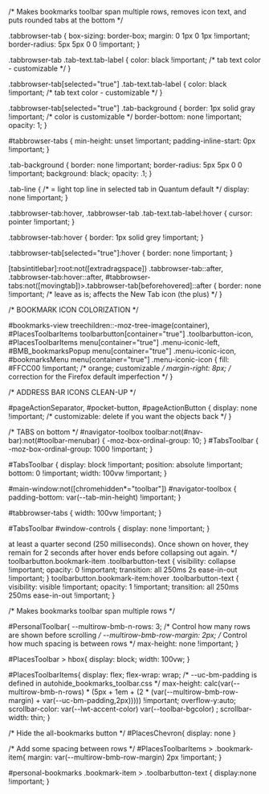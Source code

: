 /* Makes bookmarks toolbar span multiple rows, removes icon text, and puts rounded tabs at the bottom */

.tabbrowser-tab {
    box-sizing: border-box;
    margin: 0 1px 0 1px !important;
    border-radius: 5px 5px 0 0 !important;
}


.tabbrowser-tab .tab-text.tab-label {
    color: black !important;            /* tab text color - customizable */
}


.tabbrowser-tab[selected="true"] .tab-text.tab-label {
    color: black !important;            /* tab text color - customizable */
}


.tabbrowser-tab[selected="true"] .tab-background {
    border: 1px solid gray !important;  /* color is customizable */
    border-bottom: none !important;
    opacity: 1;
}

 
#tabbrowser-tabs {
  min-height: unset !important;
  padding-inline-start: 0px !important;
}



.tab-background {
    border: none !important;
    border-radius: 5px 5px 0 0 !important;
    background: black;
    opacity: .1;
}


.tab-line {                             /* = light top line in selected tab in Quantum default */
    display: none !important;
}


.tabbrowser-tab:hover,
.tabbrowser-tab .tab-text.tab-label:hover {
    cursor: pointer !important; 
}


.tabbrowser-tab:hover {
    border: 1px solid grey !important;
}


.tabbrowser-tab[selected="true"]:hover {
    border: none !important;
}


[tabsintitlebar]:root:not([extradragspace]) .tabbrowser-tab::after,
.tabbrowser-tab:hover::after,
#tabbrowser-tabs:not([movingtab])>.tabbrowser-tab[beforehovered]::after {
    border: none !important;                /* leave as is; affects the New Tab icon (the plus) */
}


/* BOOKMARK ICON COLORIZATION */

#bookmarks-view treechildren::-moz-tree-image(container),
#PlacesToolbarItems toolbarbutton[container="true"] .toolbarbutton-icon,
#PlacesToolbarItems menu[container="true"] .menu-iconic-left,
#BMB_bookmarksPopup menu[container="true"] .menu-iconic-icon,
#bookmarksMenu menu[container="true"] .menu-iconic-icon {
    fill: #FFCC00 !important;               /* orange; customizable */
    margin-right: 8px;                      /* correction for the Firefox default imperfection */
}


/* ADDRESS BAR ICONS CLEAN-UP */

#pageActionSeparator, #pocket-button, #pageActionButton {
    display: none !important;               /* customizable: delete if you want the objects back */
}

/* TABS on bottom */
#navigator-toolbox toolbar:not(#nav-bar):not(#toolbar-menubar) {
 -moz-box-ordinal-group: 10;
}
#TabsToolbar {
 -moz-box-ordinal-group: 1000 !important;
}

#TabsToolbar {
 display: block !important;
 position: absolute !important;
 bottom: 0 !important;
 width: 100vw !important;
}

#main-window:not([chromehidden*="toolbar"]) #navigator-toolbox {
 padding-bottom: var(--tab-min-height) !important;
}

#tabbrowser-tabs {
 width: 100vw !important;
}

#TabsToolbar #window-controls {
 display: none !important;
}



   at least a quarter second (250 milliseconds).
   Once shown on hover, they remain for 2 seconds
   after hover ends before collapsing out again.
*/
toolbarbutton.bookmark-item .toolbarbutton-text {
  visibility: collapse !important;
  opacity: 0 !important;
  transition: all 250ms 2s ease-in-out !important;
}
toolbarbutton.bookmark-item:hover .toolbarbutton-text {
  visibility: visible !important;
  opacity: 1 !important;
  transition: all 250ms 250ms ease-in-out !important;
}

/* Makes bookmarks toolbar span multiple rows */

#PersonalToolbar{
  --multirow-bmb-n-rows: 3; /* Control how many rows are shown before scrolling */
  --multirow-bmb-row-margin: 2px; /* Control how much spacing is between rows */
  max-height: none !important;
}

#PlacesToolbar > hbox{ 
  display: block;
  width: 100vw;
}

#PlacesToolbarItems{
  display: flex;
  flex-wrap: wrap;
  /* --uc-bm-padding is defined in autohide_bookmarks_toolbar.css */
  max-height: calc(var(--multirow-bmb-n-rows) * (5px + 1em + (2 * (var(--multirow-bmb-row-margin) + var(--uc-bm-padding,2px))))) !important;
  overflow-y:auto;
  scrollbar-color: var(--lwt-accent-color) var(--toolbar-bgcolor) ;
  scrollbar-width: thin;
}

/* Hide the all-bookmarks button */
#PlacesChevron{ display: none }

/* Add some spacing between rows */
#PlacesToolbarItems > .bookmark-item{ margin: var(--multirow-bmb-row-margin) 2px !important;  }

#personal-bookmarks .bookmark-item > .toolbarbutton-text { display:none !important; }
